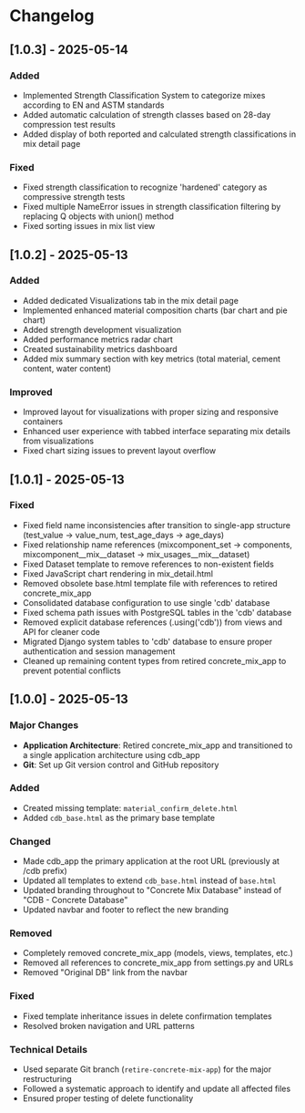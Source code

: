 # Changelog

## [1.0.3] - 2025-05-14

### Added
- Implemented Strength Classification System to categorize mixes according to EN and ASTM standards
- Added automatic calculation of strength classes based on 28-day compression test results
- Added display of both reported and calculated strength classifications in mix detail page

### Fixed
- Fixed strength classification to recognize 'hardened' category as compressive strength tests
- Fixed multiple NameError issues in strength classification filtering by replacing Q objects with union() method
- Fixed sorting issues in mix list view

## [1.0.2] - 2025-05-13

### Added
- Added dedicated Visualizations tab in the mix detail page
- Implemented enhanced material composition charts (bar chart and pie chart)
- Added strength development visualization
- Added performance metrics radar chart
- Created sustainability metrics dashboard
- Added mix summary section with key metrics (total material, cement content, water content)

### Improved
- Improved layout for visualizations with proper sizing and responsive containers
- Enhanced user experience with tabbed interface separating mix details from visualizations
- Fixed chart sizing issues to prevent layout overflow

## [1.0.1] - 2025-05-13

### Fixed
- Fixed field name inconsistencies after transition to single-app structure (test_value → value_num, test_age_days → age_days)
- Fixed relationship name references (mixcomponent_set → components, mixcomponent__mix__dataset → mix_usages__mix__dataset)
- Fixed Dataset template to remove references to non-existent fields
- Fixed JavaScript chart rendering in mix_detail.html
- Removed obsolete base.html template file with references to retired concrete_mix_app
- Consolidated database configuration to use single 'cdb' database
- Fixed schema path issues with PostgreSQL tables in the 'cdb' database
- Removed explicit database references (.using('cdb')) from views and API for cleaner code
- Migrated Django system tables to 'cdb' database to ensure proper authentication and session management
- Cleaned up remaining content types from retired concrete_mix_app to prevent potential conflicts

## [1.0.0] - 2025-05-13

### Major Changes
- **Application Architecture**: Retired concrete_mix_app and transitioned to a single application architecture using cdb_app
- **Git**: Set up Git version control and GitHub repository

### Added
- Created missing template: `material_confirm_delete.html`
- Added `cdb_base.html` as the primary base template

### Changed
- Made cdb_app the primary application at the root URL (previously at /cdb prefix)
- Updated all templates to extend `cdb_base.html` instead of `base.html`
- Updated branding throughout to "Concrete Mix Database" instead of "CDB - Concrete Database"
- Updated navbar and footer to reflect the new branding

### Removed
- Completely removed concrete_mix_app (models, views, templates, etc.)
- Removed all references to concrete_mix_app from settings.py and URLs
- Removed "Original DB" link from the navbar

### Fixed
- Fixed template inheritance issues in delete confirmation templates
- Resolved broken navigation and URL patterns

### Technical Details
- Used separate Git branch (`retire-concrete-mix-app`) for the major restructuring
- Followed a systematic approach to identify and update all affected files
- Ensured proper testing of delete functionality
